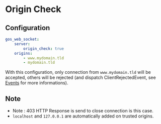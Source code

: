 # Origin Check

## Configuration

```yaml
gos_web_socket:
    server:
        origin_check: true
    origins:
        - www.mydomain.tld
        - mydomain.tld
```

With this configuration, only connection from `www.mydomain.tld` will be accepted, others will be rejected (and dispatch ClientRejectedEvent, see [Events]('Events.md') for more informations).

## Note
- Note : 403 HTTP Response is send to close connection is this case.
- `localhost` and `127.0.0.1` are automatically added on trusted origins.
